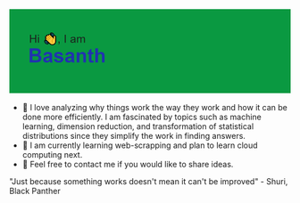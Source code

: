 <img src = "https://github.com/basanth2191/basanth2191/blob/main/download.png" >

-  👀 I love analyzing why things work the way they work and how it can be done more efficiently. I am fascinated by topics such as machine learning, dimension reduction, and transformation of statistical distributions since they simplify the work in finding answers.
- 🌱 I am currently learning web-scrapping and plan to learn cloud computing next.
- 💞️ Feel free to contact me if you would like to share ideas.

"Just because something works doesn't mean it can't be improved"  - Shuri, Black Panther

<!---
basanth2191/basanth2191 is a ✨ special ✨ repository because its `README.md` (this file) appears on your GitHub profile.
You can click the Preview link to take a look at your changes.
--->
